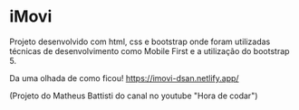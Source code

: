 # iMovi

Projeto desenvolvido com html, css e bootstrap onde foram utilizadas técnicas de desenvolvimento como Mobile First e a utilização do bootstrap 5.

Da uma olhada de como ficou!
https://imovi-dsan.netlify.app/

(Projeto do Matheus Battisti do canal no youtube "Hora de codar")
